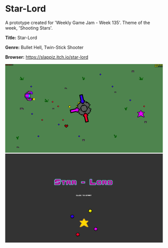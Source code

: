 # Star-Lord
A prototype created for 'Weekly Game Jam - Week 135'. Theme of the week, 'Shooting Stars'.


**Title:** Star-Lord

**Genre:** Bullet Hell, Twin-Stick Shooter

**Browser:** https://slappiz.itch.io/star-lord

![level1](screenshots/level1.png)
![menu](screenshots/Main.png)

